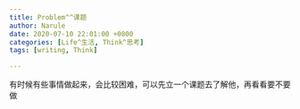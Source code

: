 ```yaml
---
title: Problem^^课题
author: Narule
date: 2020-07-10 22:01:00 +0800
categories: [Life^生活, Think^思考]
tags: [writing, Think]

---
```




有时候有些事情做起来，会比较困难，可以先立一个课题去了解他，再看看要不要做